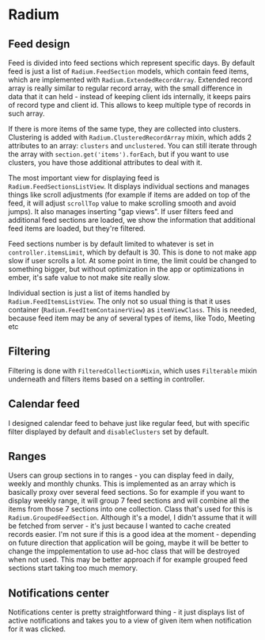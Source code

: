 # Radium

## Feed design

Feed is divided into feed sections which represent specific days. By default
feed is just a list of `Radium.FeedSection` models, which contain feed items,
which are implemented with `Radium.ExtendedRecordArray`. Extended record array
is really similar to regular record array, with the small difference in data that
it can held - instead of keeping client ids internally, it keeps pairs of
record type and client id. This allows to keep multiple type of records in such
array.

If there is more items of the same type, they are collected into clusters. Clustering
is added with `Radium.ClusteredRecordArray` mixin, which adds 2 attributes
to an array: `clusters` and `unclustered`. You can still iterate through the array
with `section.get('items').forEach`, but if you want to use clusters, you have
those additional attributes to deal with it.

The most important view for displaying feed is `Radium.FeedSectionsListView`. It
displays individual sections and manages things like scroll adjustments (for example
if items are added on top of the feed, it will adjust `scrollTop` value to make
scrolling smooth and avoid jumps). It also manages inserting "gap views". If user
filters feed and additional feed sections are loaded, we show the information that
additional feed items are loaded, but they're filtered.

Feed sections number is by default limited to whatever is set in `controller.itemsLimit`,
which by default is 30. This is done to not make app slow if user scrolls a lot. At
some point in time, the limit could be changed to something bigger, but without
optimization in the app or optimizations in ember, it's safe value to not make
site really slow.

Individual section is just a list of items handled by `Radium.FeedItemsListView`. The
only not so usual thing is that it uses container (`Radium.FeedItemContainerView`) as
`itemViewClass`. This is needed, because feed item may be any of several types of items,
like Todo, Meeting etc

## Filtering

Filtering is done with `FilteredCollectionMixin`, which uses `Filterable` mixin underneath
and filters items based on a setting in controller.

## Calendar feed

I designed calendar feed to behave just like regular feed, but with specific filter
displayed by default and `disableClusters` set by default.

## Ranges

Users can group sections in to ranges - you can display feed in daily, weekly and
monthly chunks. This is implemented as an array which is basically proxy over several
feed sections. So for example if you want to display weekly range, it will group
7 feed sections and will combine all the items from those 7 sections into one
collection. Class that's used for this is `Radium.GroupedFeedSection`. Although it's
a model, I didn't assume that it will be fetched from server - it's just because
I wanted to cache created records easier. I'm not sure if this is a good idea at the
moment - depending on future direction that application will be going, maybe
it will be better to change the impplementation to use ad-hoc class that will be
destroyed when not used. This may be better approach if for example grouped feed
sections start taking too much memory.

## Notifications center

Notifications center is pretty straightforward thing - it just displays list of
active notifications and takes you to a view of given item when notification for it
was clicked.
